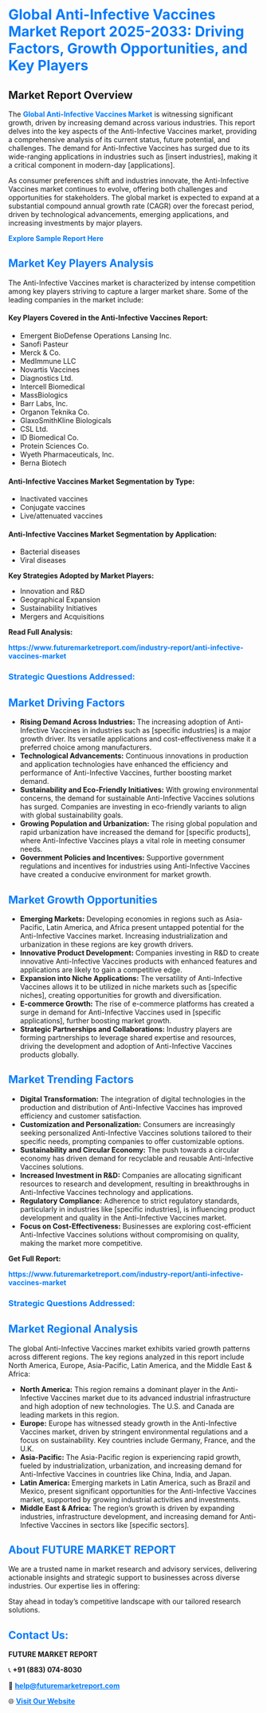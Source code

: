 <h1 style="color: #007BFF;">Global Anti-Infective Vaccines Market Report 2025-2033: Driving Factors, Growth Opportunities, and Key Players</h1>

<section id="overview">
<h2>Market Report Overview</h2>
<p>The <a href="https://www.futuremarketreport.com/industry-report/anti-infective-vaccines-market" style="color: #007BFF; text-decoration: none;"><strong>Global Anti-Infective Vaccines Market</strong></a> is witnessing significant growth, driven by increasing demand across various industries. This report delves into the key aspects of the Anti-Infective Vaccines market, providing a comprehensive analysis of its current status, future potential, and challenges. The demand for Anti-Infective Vaccines has surged due to its wide-ranging applications in industries such as [insert industries], making it a critical component in modern-day [applications].</p>
<p>As consumer preferences shift and industries innovate, the Anti-Infective Vaccines market continues to evolve, offering both challenges and opportunities for stakeholders. The global market is expected to expand at a substantial compound annual growth rate (CAGR) over the forecast period, driven by technological advancements, emerging applications, and increasing investments by major players.</p>
</section>

<section id="overview">
<p><a href="https://www.futuremarketreport.com/request-sample/reportId=42368" style="color: #007BFF; text-decoration: none;"><strong>Explore Sample Report Here</strong></a></p>
</section>

<section id="key-players">
<h2 style="color: #007BFF;">Market Key Players Analysis</h2>
<p>The Anti-Infective Vaccines market is characterized by intense competition among key players striving to capture a larger market share. Some of the leading companies in the market include:</p>
<h4>Key Players Covered in the Anti-Infective Vaccines Report:</h4>
<ul><li>Emergent BioDefense Operations Lansing Inc.</li><li>Sanofi Pasteur</li><li>Merck &amp; Co.</li><li>MedImmune LLC</li><li>Novartis Vaccines</li><li>Diagnostics Ltd.</li><li>Intercell Biomedical</li><li>MassBiologics</li><li>Barr Labs, Inc.</li><li>Organon Teknika Co.</li><li>GlaxoSmithKline Biologicals</li><li>CSL Ltd.</li><li>ID Biomedical Co.</li><li>Protein Sciences Co.</li><li>Wyeth Pharmaceuticals, Inc.</li><li>Berna Biotech</li></ul>
<h4>Anti-Infective Vaccines Market Segmentation by Type:</h4>
<ul><li>Inactivated vaccines</li><li>Conjugate vaccines</li><li>Live/attenuated vaccines</li></ul>

<h4>Anti-Infective Vaccines Market Segmentation by Application:</h4>
<ul><li>Bacterial diseases</li><li>Viral diseases</li></ul>
<p><strong>Key Strategies Adopted by Market Players:</strong></p>
<ul>
<li>Innovation and R&D</li>
<li>Geographical Expansion</li>
<li>Sustainability Initiatives</li>
<li>Mergers and Acquisitions</li>
</ul>
</section>

<section>
<p><strong>Read Full Analysis: </strong></p><a href="https://www.futuremarketreport.com/industry-report/anti-infective-vaccines-market" style="color: #007BFF; text-decoration: none;"><strong>https://www.futuremarketreport.com/industry-report/anti-infective-vaccines-market</strong></a>
<h3 style="color: #007BFF;">Strategic Questions Addressed:</h3>
</section>

<section id="driving-factors">
<h2 style="color: #007BFF;">Market Driving Factors</h2>
<ul>
<li><strong>Rising Demand Across Industries:</strong> The increasing adoption of Anti-Infective Vaccines in industries such as [specific industries] is a major growth driver. Its versatile applications and cost-effectiveness make it a preferred choice among manufacturers.</li>
<li><strong>Technological Advancements:</strong> Continuous innovations in production and application technologies have enhanced the efficiency and performance of Anti-Infective Vaccines, further boosting market demand.</li>
<li><strong>Sustainability and Eco-Friendly Initiatives:</strong> With growing environmental concerns, the demand for sustainable Anti-Infective Vaccines solutions has surged. Companies are investing in eco-friendly variants to align with global sustainability goals.</li>
<li><strong>Growing Population and Urbanization:</strong> The rising global population and rapid urbanization have increased the demand for [specific products], where Anti-Infective Vaccines plays a vital role in meeting consumer needs.</li>
<li><strong>Government Policies and Incentives:</strong> Supportive government regulations and incentives for industries using Anti-Infective Vaccines have created a conducive environment for market growth.</li>
</ul>
</section>

<section id="growth-opportunities">
<h2 style="color: #007BFF;">Market Growth Opportunities</h2>
<ul>
<li><strong>Emerging Markets:</strong> Developing economies in regions such as Asia-Pacific, Latin America, and Africa present untapped potential for the Anti-Infective Vaccines market. Increasing industrialization and urbanization in these regions are key growth drivers.</li>
<li><strong>Innovative Product Development:</strong> Companies investing in R&D to create innovative Anti-Infective Vaccines products with enhanced features and applications are likely to gain a competitive edge.</li>
<li><strong>Expansion into Niche Applications:</strong> The versatility of Anti-Infective Vaccines allows it to be utilized in niche markets such as [specific niches], creating opportunities for growth and diversification.</li>
<li><strong>E-commerce Growth:</strong> The rise of e-commerce platforms has created a surge in demand for Anti-Infective Vaccines used in [specific applications], further boosting market growth.</li>
<li><strong>Strategic Partnerships and Collaborations:</strong> Industry players are forming partnerships to leverage shared expertise and resources, driving the development and adoption of Anti-Infective Vaccines products globally.</li>
</ul>
</section>

<section id="trending-factors">
<h2 style="color: #007BFF;">Market Trending Factors</h2>
<ul>
<li><strong>Digital Transformation:</strong> The integration of digital technologies in the production and distribution of Anti-Infective Vaccines has improved efficiency and customer satisfaction.</li>
<li><strong>Customization and Personalization:</strong> Consumers are increasingly seeking personalized Anti-Infective Vaccines solutions tailored to their specific needs, prompting companies to offer customizable options.</li>
<li><strong>Sustainability and Circular Economy:</strong> The push towards a circular economy has driven demand for recyclable and reusable Anti-Infective Vaccines solutions.</li>
<li><strong>Increased Investment in R&D:</strong> Companies are allocating significant resources to research and development, resulting in breakthroughs in Anti-Infective Vaccines technology and applications.</li>
<li><strong>Regulatory Compliance:</strong> Adherence to strict regulatory standards, particularly in industries like [specific industries], is influencing product development and quality in the Anti-Infective Vaccines market.</li>
<li><strong>Focus on Cost-Effectiveness:</strong> Businesses are exploring cost-efficient Anti-Infective Vaccines solutions without compromising on quality, making the market more competitive.</li>
</ul>
</section>

<section>
<p><strong>Get Full Report: </strong></p><a href="https://www.futuremarketreport.com/industry-report/anti-infective-vaccines-market" style="color: #007BFF; text-decoration: none;"><strong>https://www.futuremarketreport.com/industry-report/anti-infective-vaccines-market</strong></a>
<h3 style="color: #007BFF;">Strategic Questions Addressed:</h3>
</section>


<section id="regional-analysis">
<h2 style="color: #007BFF;">Market Regional Analysis</h2>
<p>The global Anti-Infective Vaccines market exhibits varied growth patterns across different regions. The key regions analyzed in this report include North America, Europe, Asia-Pacific, Latin America, and the Middle East & Africa:</p>
<ul>
<li><strong>North America:</strong> This region remains a dominant player in the Anti-Infective Vaccines market due to its advanced industrial infrastructure and high adoption of new technologies. The U.S. and Canada are leading markets in this region.</li>
<li><strong>Europe:</strong> Europe has witnessed steady growth in the Anti-Infective Vaccines market, driven by stringent environmental regulations and a focus on sustainability. Key countries include Germany, France, and the U.K.</li>
<li><strong>Asia-Pacific:</strong> The Asia-Pacific region is experiencing rapid growth, fueled by industrialization, urbanization, and increasing demand for Anti-Infective Vaccines in countries like China, India, and Japan.</li>
<li><strong>Latin America:</strong> Emerging markets in Latin America, such as Brazil and Mexico, present significant opportunities for the Anti-Infective Vaccines market, supported by growing industrial activities and investments.</li>
<li><strong>Middle East & Africa:</strong> The region’s growth is driven by expanding industries, infrastructure development, and increasing demand for Anti-Infective Vaccines in sectors like [specific sectors].</li>
</ul>
</section>

<footer>
<h2 style="color: #007BFF;">About FUTURE MARKET REPORT</h2>
<p>We are a trusted name in market research and advisory services, delivering actionable insights and strategic support to businesses across diverse industries. Our expertise lies in offering:</p>

<p>Stay ahead in today’s competitive landscape with our tailored research solutions.</p>

<h2 style="color: #007BFF;">Contact Us:</h2>
<p><strong>FUTURE MARKET REPORT</strong></p>
<p>📞 <strong>+91 (883) 074-8030</strong></p>
<p>📧 <strong><a href="mailto:help@futuremarketreport.com" style="color: #007BFF;">help@futuremarketreport.com</a></strong></p>
<p>🌐 <strong><a href="https://www.futuremarketreport.com/" style="color: #007BFF;">Visit Our Website</a></strong></p>
</footer>
